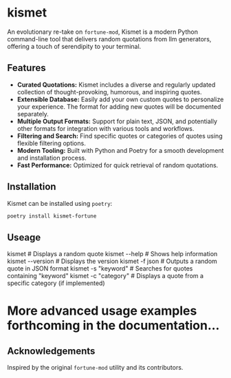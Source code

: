 # kismet

An evolutionary re-take on `fortune-mod`, Kismet is a modern Python command-line tool that delivers random quotations from llm generators, offering a touch of serendipity to your terminal. 

## Features

* **Curated Quotations:**  Kismet includes a diverse and regularly updated collection of thought-provoking, humorous, and inspiring quotes.
* **Extensible Database:** Easily add your own custom quotes to personalize your experience.  The format for adding new quotes will be documented separately.
* **Multiple Output Formats:**  Support for plain text, JSON, and potentially other formats for integration with various tools and workflows.
* **Filtering and Search:**  Find specific quotes or categories of quotes using flexible filtering options.
* **Modern Tooling:** Built with Python and Poetry for a smooth development and installation process.
* **Fast Performance:** Optimized for quick retrieval of random quotations.

## Installation

Kismet can be installed using `poetry`:

```bash
poetry install kismet-fortune
```

## Useage

kismet                      # Displays a random quote
kismet --help              # Shows help information
kismet --version           # Displays the version
kismet -f json             # Outputs a random quote in JSON format
kismet -s "keyword"       # Searches for quotes containing "keyword"
kismet -c "category"     # Displays a quote from a specific category (if implemented)
# More advanced usage examples forthcoming in the documentation...


## Acknowledgements

Inspired by the original `fortune-mod` utility and its contributors. 
